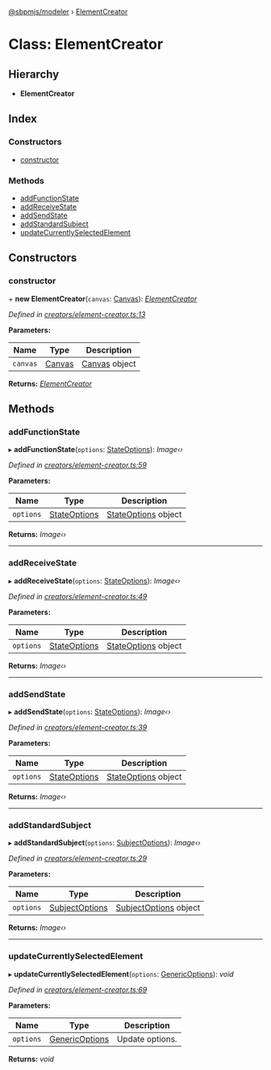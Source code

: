 [@sbpmjs/modeler](../README.md) › [ElementCreator](elementcreator.md)

# Class: ElementCreator

## Hierarchy

* **ElementCreator**

## Index

### Constructors

* [constructor](elementcreator.md#constructor)

### Methods

* [addFunctionState](elementcreator.md#addfunctionstate)
* [addReceiveState](elementcreator.md#addreceivestate)
* [addSendState](elementcreator.md#addsendstate)
* [addStandardSubject](elementcreator.md#addstandardsubject)
* [updateCurrentlySelectedElement](elementcreator.md#updatecurrentlyselectedelement)

## Constructors

###  constructor

\+ **new ElementCreator**(`canvas`: [Canvas](canvas.md)): *[ElementCreator](elementcreator.md)*

*Defined in [creators/element-creator.ts:13](https://github.com/mkolodiy/sbpmjs/blob/51ad125/packages/sbpm-modeler/lib/creators/element-creator.ts#L13)*

**Parameters:**

Name | Type | Description |
------ | ------ | ------ |
`canvas` | [Canvas](canvas.md) | [Canvas](canvas.md) object  |

**Returns:** *[ElementCreator](elementcreator.md)*

## Methods

###  addFunctionState

▸ **addFunctionState**(`options`: [StateOptions](../interfaces/stateoptions.md)): *Image‹›*

*Defined in [creators/element-creator.ts:59](https://github.com/mkolodiy/sbpmjs/blob/51ad125/packages/sbpm-modeler/lib/creators/element-creator.ts#L59)*

**Parameters:**

Name | Type | Description |
------ | ------ | ------ |
`options` | [StateOptions](../interfaces/stateoptions.md) | [StateOptions](../interfaces/stateoptions.md) object  |

**Returns:** *Image‹›*

___

###  addReceiveState

▸ **addReceiveState**(`options`: [StateOptions](../interfaces/stateoptions.md)): *Image‹›*

*Defined in [creators/element-creator.ts:49](https://github.com/mkolodiy/sbpmjs/blob/51ad125/packages/sbpm-modeler/lib/creators/element-creator.ts#L49)*

**Parameters:**

Name | Type | Description |
------ | ------ | ------ |
`options` | [StateOptions](../interfaces/stateoptions.md) | [StateOptions](../interfaces/stateoptions.md) object  |

**Returns:** *Image‹›*

___

###  addSendState

▸ **addSendState**(`options`: [StateOptions](../interfaces/stateoptions.md)): *Image‹›*

*Defined in [creators/element-creator.ts:39](https://github.com/mkolodiy/sbpmjs/blob/51ad125/packages/sbpm-modeler/lib/creators/element-creator.ts#L39)*

**Parameters:**

Name | Type | Description |
------ | ------ | ------ |
`options` | [StateOptions](../interfaces/stateoptions.md) | [StateOptions](../interfaces/stateoptions.md) object  |

**Returns:** *Image‹›*

___

###  addStandardSubject

▸ **addStandardSubject**(`options`: [SubjectOptions](../interfaces/subjectoptions.md)): *Image‹›*

*Defined in [creators/element-creator.ts:29](https://github.com/mkolodiy/sbpmjs/blob/51ad125/packages/sbpm-modeler/lib/creators/element-creator.ts#L29)*

**Parameters:**

Name | Type | Description |
------ | ------ | ------ |
`options` | [SubjectOptions](../interfaces/subjectoptions.md) | [SubjectOptions](../interfaces/subjectoptions.md) object  |

**Returns:** *Image‹›*

___

###  updateCurrentlySelectedElement

▸ **updateCurrentlySelectedElement**(`options`: [GenericOptions](../interfaces/genericoptions.md)): *void*

*Defined in [creators/element-creator.ts:69](https://github.com/mkolodiy/sbpmjs/blob/51ad125/packages/sbpm-modeler/lib/creators/element-creator.ts#L69)*

**Parameters:**

Name | Type | Description |
------ | ------ | ------ |
`options` | [GenericOptions](../interfaces/genericoptions.md) | Update options.  |

**Returns:** *void*
